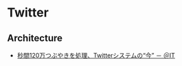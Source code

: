 # Twitter

## Architecture
- [秒間120万つぶやきを処理、Twitterシステムの“今” － ＠IT](https://www.atmarkit.co.jp/news/201004/19/twitter.html)
